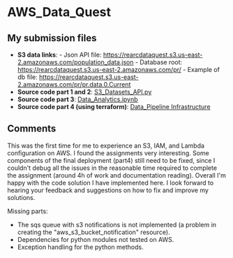 # AWS_Data_Quest

## My submission files
- **S3 data links**: 
        - Json API file: https://rearcdataquest.s3.us-east-2.amazonaws.com/population_data.json
        - Database root: https://rearcdataquest.s3.us-east-2.amazonaws.com/pr/
        - Example of db file: https://rearcdataquest.s3.us-east-2.amazonaws.com/pr/pr.data.0.Current
- **Source code part 1 and 2**: [S3_Datasets_API.py](https://github.com/JMOriggi/Rearc_data_quest/blob/main/S3_Dataset_API.py)
- **Source code part 3**: [Data_Analytics.ipynb](https://github.com/JMOriggi/Rearc_data_quest/blob/main/Data_Analytics.ipynb) 
- **Source code part 4 (using terraform)**: [Data_Pipeline Infrastructure](https://github.com/JMOriggi/Rearc_data_quest/blob/main/Data_Pipeline_Infrastructure/) 


## Comments
This was the first time for me to experience an S3, IAM, and Lambda configuration on AWS. I found the assignments very interesting. Some components of the final deployment (part4) still need to be fixed, since I couldn't debug all the issues in the reasonable time required to complete the assignment (around 4h of work and documentation reading). Overall I'm happy with the code solution I have implemented here. I look forward to hearing your feedback and suggestions on how to fix and improve my solutions.

Missing parts: 
- The sqs queue with s3 notifications is not implemented (a problem in creating the "aws_s3_bucket_notification" resource).
- Dependencies for python modules not tested on AWS.
- Exception handling for the python methods.
